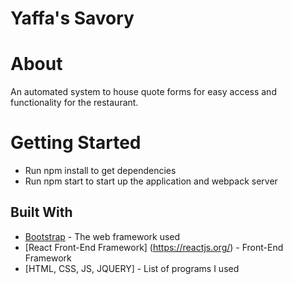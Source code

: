 # Yaffa's Savory

# About
An automated system to house quote forms for easy access and functionality for the restaurant.  

# Getting Started 
- Run npm install to get dependencies
- Run npm start to start up the application and webpack server
   
## Built With
* [Bootstrap](https://v4-alpha.getbootstrap.com/) - The web framework used
* [React Front-End Framework] (https://reactjs.org/) - Front-End Framework
* [HTML, CSS, JS, JQUERY] - List of programs I used 
